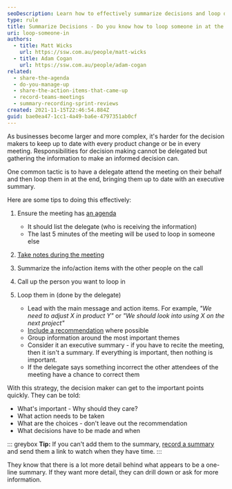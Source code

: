```yaml
---
seoDescription: Learn how to effectively summarize decisions and loop decision-makers into meetings with an executive summary for quick action.
type: rule
title: Summarize Decisions - Do you know how to loop someone in at the end of a meeting?
uri: loop-someone-in
authors:
  - title: Matt Wicks
    url: https://ssw.com.au/people/matt-wicks
  - title: Adam Cogan
    url: https://ssw.com.au/people/adam-cogan
related:
  - share-the-agenda
  - do-you-manage-up
  - share-the-action-items-that-came-up
  - record-teams-meetings
  - summary-recording-sprint-reviews
created: 2021-11-15T22:46:54.884Z
guid: bae0ea47-1cc1-4a49-ba6e-4797351ab0cf
---
```

As businesses become larger and more complex, it's harder for the decision makers to keep up to date with every product change or be in every meeting. Responsibilities for decision making cannot be delegated but gathering the information to make an informed decision can.

One common tactic is to have a delegate attend the meeting on their behalf and then loop them in at the end, bringing them up to date with an executive summary.

Here are some tips to doing this effectively:

<!--endintro-->

1. Ensure the meeting has [an agenda](/share-the-agenda)
   * It should list the delegate (who is receiving the information)
   * The last 5 minutes of the meeting will be used to loop in someone else

2. [Take notes during the meeting](/share-the-action-items-that-came-up)

3. Summarize the info/action items with the other people on the call

4. Call up the person you want to loop in

5. Loop them in (done by the delegate)
   * Lead with the main message and action items. For example, _"We need to adjust X in product Y"_ or _"We should look into using X on the next project"_
   * [Include a recommendation](/do-you-manage-up) where possible
   * Group information around the most important themes
   * Consider it an executive summary - if you have to recite the meeting, then it isn't a summary. If everything is important, then nothing is important.
   * If the delegate says something incorrect the other attendees of the meeting have a chance to correct them

With this strategy, the decision maker can get to the important points quickly. They can be told:

* What's important - Why should they care?
* What action needs to be taken
* What are the choices - don't leave out the recommendation
* What decisions have to be made and when

::: greybox
**Tip:** If you can't add them to the summary, [record a summary](/record-teams-meetings) and send them a link to watch when they have time.
:::

They know that there is a lot more detail behind what appears to be a one-line summary. If they want more detail, they can drill down or ask for more information.
